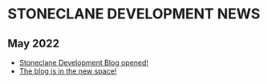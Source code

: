 # STONECLANE DEVELOPMENT NEWS 
## May 2022 
* [Stoneclane Development Blog opened!](https://Stoneclane-Development.github.io/blog/news/Stoneclane-Development/Blog%20opened!%20(4-05-2022))
* [The blog is in the new space!](https://blog.sdevs.org/news/Stoneclane-Development/The%20blog%20is%20in%20service%20with%20a%20new%20domain!%20(06-05-2022))
